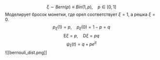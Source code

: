 $$\xi\sim Bern(p)\equiv Bin(1,p),\quad p\in[0, 1]$$
Моделирует бросок монетки, где орел соответствует $\xi=1$, а решка $\xi=0$.
$$
p_{\xi}(1) = p,\quad p_{\xi}(0)=1-p=q
$$
$$
\mathrm{E}\xi=p,\quad \mathrm{D}\xi=pq
$$
$$
\psi_\xi(t)=q+pe^{it}
$$
![[bernouli_dist.png]]